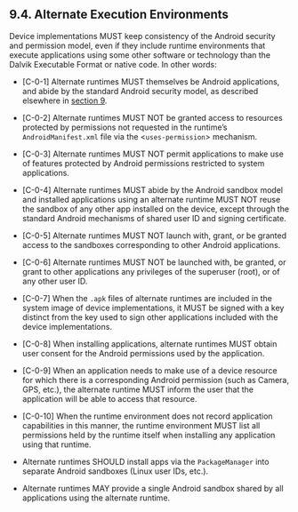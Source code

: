 ## 9.4\. Alternate Execution Environments

Device implementations MUST keep consistency of the Android security and
permission model, even if they include runtime environments that execute
applications using some other software or technology than the Dalvik Executable
Format or native code. In other words:

*    [C-0-1] Alternate runtimes MUST themselves be Android applications,
and abide by the standard Android security model, as described elsewhere
in [section 9](#9_security_model_compatibility).

*    [C-0-2] Alternate runtimes MUST NOT be granted access to resources
protected by permissions not requested in the runtime’s `AndroidManifest.xml`
file via the &lt;`uses-permission`&gt; mechanism.

*    [C-0-3] Alternate runtimes MUST NOT permit applications to make use of
features protected by Android permissions restricted to system applications.

*    [C-0-4] Alternate runtimes MUST abide by the Android sandbox model
and installed applications using an alternate runtime MUST NOT
reuse the sandbox of any other app installed on the device, except through
the standard Android mechanisms of shared user ID and signing certificate.

*    [C-0-5] Alternate runtimes MUST NOT launch with, grant, or be granted
access to the sandboxes corresponding to other Android applications.

*    [C-0-6] Alternate runtimes MUST NOT be launched with, be granted, or grant
to other applications any privileges of the superuser (root), or of any other
user ID.

*    [C-0-7] When the `.apk` files of alternate runtimes are included in the
system image of device implementations, it MUST be signed with a key distinct
from the key used to sign other applications included with the device
implementations.

*    [C-0-8] When installing applications, alternate runtimes MUST obtain
user consent for the Android permissions used by the application.

*    [C-0-9] When an application needs to make use of a device resource for
which there is a corresponding Android permission (such as Camera, GPS, etc.),
the alternate runtime MUST inform the user that the application will be able to
access that resource.

*    [C-0-10] When the runtime environment does not record application
capabilities in this manner, the runtime environment MUST list all permissions
held by the runtime itself when installing any application using that runtime.

*    Alternate runtimes SHOULD install apps via the `PackageManager` into
separate Android sandboxes (Linux user IDs, etc.).

*    Alternate runtimes MAY provide a single Android sandbox shared by all
applications using the alternate runtime.